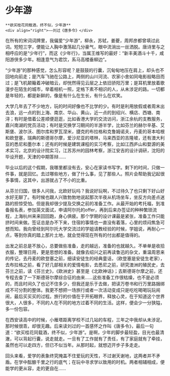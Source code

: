 # 少年游

```
**欲买桂花同载酒，终不似，少年游**
<div align="right">——刘过《唐多令》</div>
```

在所有的宋词词牌里，我偏爱“少年游”，柳永，苏轼，姜夔，周邦彦都曾填过此词。短短三字，便能让人胸中激荡起几分豪气，眼中流淌出一丝洒脱。唐诗里与之相呼应的是“少年行”，而这《少年行》，当属王维写的最好：“新丰美酒斗十千，咸阳游侠多少年。相逢意气为君饮，系马高楼垂柳边”。

“少年游”的那种感觉，怎么形容呢？是鼓鼓的行囊，沉甸甸地压在肩上，却头也不回地向前走；是汽车飞驰在公路上，两侧的山川河流、农家小舍如同电影般略目而过；是飞机颠簸着冲破暗云，却恍然得见云层之上依旧骄阳万里；是耳机里放着歌漫步在陌生的城市，举着相机一照，定格下素不相识的人，从未涉足的路。一切都是年轻的，都是新鲜的，像是有什么在生长，有什么在欢笑。

大学几年去了不少地方，玩的时间好像也不比学的少。有时是利用放假或者周末出去浪，远一点的到上海、南京、华山、黄山，近一点的到绍兴、横店、西塘、南浔；有时是借着公差顺便逛逛，比如香港大学的交流访问，浙江余杭的支教服务，嘉兴南湖的党员活动；有时是交换学习期间的半游半学，比如芬兰的赫尔辛基、艾斯堡、波尔沃、图尔库和罗瓦涅米，捷克的布拉格和克鲁姆诺夫，丹麦的哥本哈根和欧登塞，瑞典的斯德哥尔摩，爱沙尼亚的塔林，马来西亚的吉隆坡，还有澳大利亚的悉尼和墨尔本；还有的时候是建筑课程的实习考察，比如江西庐山和婺源的美术实习，北京的设计院实习，江苏苏州的园林考察，浙江安吉的设计调研，沈阳的毕设开题，天津的中期答辩……

毕业以后的这个假期，我哪里都没有去，安心在家读书写字。剩下的时间，只做一件事，就是回忆。去过哪些地方，做了什么事，见了那些人。照片会帮助我记起很多事情，这其中，出游就占了不小的比重。

从芬兰归国，很多人问我，北欧好玩吗？我说好玩啊，不过待久了也只剩下好山好水好无聊了。有时候也跟人兴致勃勃地说起那次半夜从机场坐车，坐反方向差点迷路的担惊受怕。但是我却很少提及交换之前的准备工作。从最开始的考托福，到准备报名表，参加英文面试，申请阿尔托的offer，再到后来办签证的种种繁琐流程，上海杭州来来回回跑，身心俱疲。那个学期的设计课最是紧张，准备工作只能挤时间来做。签证总是办不下来，住宿的事情也一直没有着落，心里的烦闷焦急可想而知。我向曾经到阿尔托大学交流过的学姐请教经验的时候，学姐说，再耐心一点，等到你真的踏上那片土地，就会觉得现在所有的付出都是值得的。

出发之前总是不放心，总要做些准备，走的越远，准备的也就越久。不单单是收拾衣服，整理日用，更是思想的准备。就像去绍兴之前再读鲁迅的杂文，重温周恩来的传记，去丹麦的欧登塞之前，细读安徒生的经典童话，（欧登塞是安徒生老家），去布拉格之前，看了好几部相关的爱情电影，去悉尼之前，研究澳洲的殖民史，去芬兰之前，读《芬兰史》，《欧洲史》甚至是《北欧神话》；去斯德哥尔摩之前，还专程去查了一下斯德哥尔摩综合征的由来……这些准备工作很枯燥，也不是必须的，而且时间久了也记不住多少，但我还是乐于去做，把读万卷书和行万里路捆绑成不可分割的整体。我更不想把一场旅行或者一次活动变成只是吃吃喝喝玩玩闹闹，最后买买买的过程。旅行的价值在于开拓眼界，释放心灵，在于知道这个世界很大，人很多，不同的人在不同的地方过着不同的生活。这样，便会少一分狭隘，多一份包容。

在西安读高中的时候，小雁塔距离学校不过几站的车程，三年之中我却从未涉足。那时候很乖，却很无趣。后来读刘过的一首感怀之作叫《唐多令》，最后一句道：“欲买桂花同载酒，终不似，少年游”。是啊，少年的脚步最轻盈，目光也最清澈，可以背起行囊，说走就走。一旦有了工作就有了责任，有了家庭就有了牵挂，虽然也可以走四方，但已不似当年。从那时起，就想迈开步子多走走。

回头来看，爱学的表象终究掩盖不住爱玩的天性，不过谢天谢地，这两者并不矛盾。在学中酝酿千里之行的底气；在玩中寻求学以致用的时机。两者相辅相成，便能学的更从容，走的更自在……
